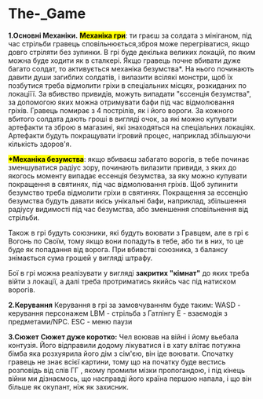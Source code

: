 # The-_Game
<strong>1.Основні Механіки.</strong>
<mark><b>Механіка гри</b></mark>: ти граєш за солдата з мініганом, під час стрільби гравець сповільнюється,зброя може перегріватися, якщо довго стріляти без зупинки.
В грі буде декілька великих локацій, по яким можна буде ходити як в сталкері.
Якщо гравець почне вбивати дуже багато солдат, то активується механіка безумства*.
На нього починають давити души загиблих солдатів, і вилазити всілякі монстри, щоб їх позбутися треба відмолити гріхи в спеціальних місцях, розкиданих по локаціїї. За вбивство привидів, можуть випадати "єссенція безумства", за допомогою яких можна отримувати бафи під час відмолювання гріхів.
Гравець помирає з 4 пострілів, як і його вороги. За кожного вбитого солдата дають гроші в вигляді очок, за які можно купувати артефакти та зброю в магазині, які знаходяться на спеціальних локаціях. Артефакти будуть покращувати ігровий процес, наприклад збільшуючи кількість здоров'я.

<mark><b>*Механіка безумства</b></mark>: якщо вбиваєш забагато ворогів, в тебе починає зменшуватися радіус зору, починають вилазити привиди, з яких до якогось моменту випадає ессенція безумства, за яку можно купувати покращення в святинях, під час відмолювання гріхів. Щоб зупинити безумство треба відмолити гріхи в святинях. Покращення за ессенцію безумства будуть давати якісь унікальні бафи, наприклад, збільшення радіусу видимості під час безумства, або зменшення сповільнення від стрільби.

Також в грі будуть союзники, які будуть воювати з Гравцем, але в грі є Вогонь по Своїм, тому якщо вони попадуть в тебе, або ти в них, то це буде як попадання від ворога. При вбивстві союзника, з балансу знімається сума грошей у вигляді штрафу.

Бої в грі можна реалізувати у вигляді <b>закритих "кімнат"</b> до яких треба війти з локації, а далі треба протриматись якийсь час під натиском ворогів.

<strong>2.Керування</strong>
Керування в грі за замовчуванням буде таким:
WASD - керування персонажем
LBM - стрільба з Гатлінгу
E - взаємодія з предметами/NPC.
ESC - меню паузи


<strong>3.Сюжет</strong>
<b>Сюжет дуже коротко:</b>
Чел воював на війні і йому вьебала контузія.
Його відправили додому лікуватися і в хату влітає потужна бімба
яка розхуярила його дім з сім'єю, він іде воювати.  Спочатку гравець не 
знає всієї картини, тому що на початку буде вестись розповідь від слів
ГГ , якому промили мізки пропогандою, і під кінець війни ми дізнаємось, що насправді його країна першою напала, і що він більше як окупант, ніж як захисник.

